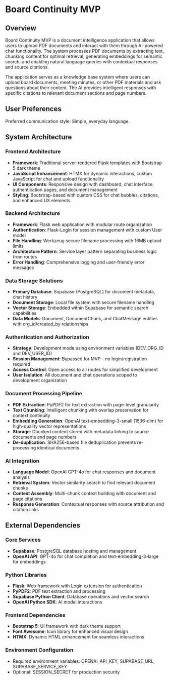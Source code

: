 # Board Continuity MVP

## Overview

Board Continuity MVP is a document intelligence application that allows users to upload PDF documents and interact with them through AI-powered chat functionality. The system processes PDF documents by extracting text, chunking content for optimal retrieval, generating embeddings for semantic search, and enabling natural language queries with contextual responses and source citations.

The application serves as a knowledge base system where users can upload board documents, meeting minutes, or other PDF materials and ask questions about their content. The AI provides intelligent responses with specific citations to relevant document sections and page numbers.

## User Preferences

Preferred communication style: Simple, everyday language.

## System Architecture

### Frontend Architecture
- **Framework**: Traditional server-rendered Flask templates with Bootstrap 5 dark theme
- **JavaScript Enhancement**: HTMX for dynamic interactions, custom JavaScript for chat and upload functionality
- **UI Components**: Responsive design with dashboard, chat interface, authentication pages, and document management
- **Styling**: Bootstrap-based with custom CSS for chat bubbles, citations, and enhanced UX elements

### Backend Architecture
- **Framework**: Flask web application with modular route organization
- **Authentication**: Flask-Login for session management with custom User model
- **File Handling**: Werkzeug secure filename processing with 16MB upload limits
- **Architecture Pattern**: Service layer pattern separating business logic from routes
- **Error Handling**: Comprehensive logging and user-friendly error messages

### Data Storage Solutions
- **Primary Database**: Supabase (PostgreSQL) for document metadata, chat history
- **Document Storage**: Local file system with secure filename handling
- **Vector Storage**: Embedded within Supabase for semantic search capabilities
- **Data Models**: Document, DocumentChunk, and ChatMessage entities with org_id/created_by relationships

### Authentication and Authorization
- **Strategy**: Development mode using environment variables (DEV_ORG_ID and DEV_USER_ID)
- **Session Management**: Bypassed for MVP - no login/registration required
- **Access Control**: Open access to all routes for simplified development
- **User Isolation**: All document and chat operations scoped to development organization

### Document Processing Pipeline
- **PDF Extraction**: PyPDF2 for text extraction with page-level granularity
- **Text Chunking**: Intelligent chunking with overlap preservation for context continuity
- **Embedding Generation**: OpenAI text-embedding-3-small (1536-dim) for high-quality vector representations
- **Storage**: Chunked content stored with metadata linking to source documents and page numbers
- **De-duplication**: SHA256-based file deduplication prevents re-processing identical documents

### AI Integration
- **Language Model**: OpenAI GPT-4o for chat responses and document analysis
- **Retrieval System**: Vector similarity search to find relevant document chunks
- **Context Assembly**: Multi-chunk context building with document and page citations
- **Response Generation**: Contextual responses with source attribution and citation links

## External Dependencies

### Core Services
- **Supabase**: PostgreSQL database hosting and management
- **OpenAI API**: GPT-4o for chat completion and text-embedding-3-large for embeddings

### Python Libraries
- **Flask**: Web framework with Login extension for authentication
- **PyPDF2**: PDF text extraction and processing
- **Supabase Python Client**: Database operations and vector search
- **OpenAI Python SDK**: AI model interactions

### Frontend Dependencies
- **Bootstrap 5**: UI framework with dark theme support
- **Font Awesome**: Icon library for enhanced visual design
- **HTMX**: Dynamic HTML enhancement for seamless interactions

### Environment Configuration
- Required environment variables: OPENAI_API_KEY, SUPABASE_URL, SUPABASE_SERVICE_KEY
- Optional: SESSION_SECRET for production security